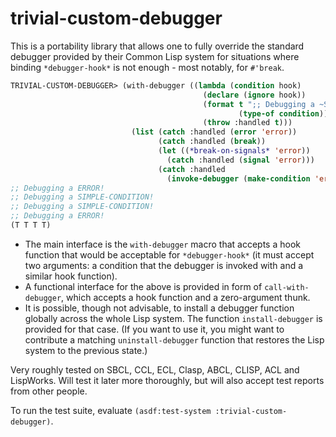# trivial-custom-debugger

This is a portability library that allows one to fully override the standard debugger provided by their Common Lisp system for situations where binding `*debugger-hook*` is not enough - most notably, for `#'break`.

```lisp
TRIVIAL-CUSTOM-DEBUGGER> (with-debugger ((lambda (condition hook)
                                           (declare (ignore hook))
                                           (format t ";; Debugging a ~S!~%" 
                                                   (type-of condition))
                                           (throw :handled t)))
                           (list (catch :handled (error 'error))
                                 (catch :handled (break))
                                 (let ((*break-on-signals* 'error))
                                   (catch :handled (signal 'error)))
                                 (catch :handled 
                                   (invoke-debugger (make-condition 'error)))))
;; Debugging a ERROR!
;; Debugging a SIMPLE-CONDITION!
;; Debugging a SIMPLE-CONDITION!
;; Debugging a ERROR!
(T T T T)
```

* The main interface is the `with-debugger` macro that accepts a hook function that would be acceptable for `*debugger-hook*` (it must accept two arguments: a condition that the debugger is invoked with and a similar hook function).
* A functional interface for the above is provided in form of `call-with-debugger`, which accepts a hook function and a zero-argument thunk.
* It is possible, though not advisable, to install a debugger function globally across the whole Lisp system. The function `install-debugger` is provided for that case. (If you want to use it, you might want to contribute a matching `uninstall-debugger` function that restores the Lisp system to the previous state.)

Very roughly tested on SBCL, CCL, ECL, Clasp, ABCL, CLISP, ACL and LispWorks. Will test it later more thoroughly, but will also accept test reports from other people.

To run the test suite, evaluate `(asdf:test-system :trivial-custom-debugger)`.
